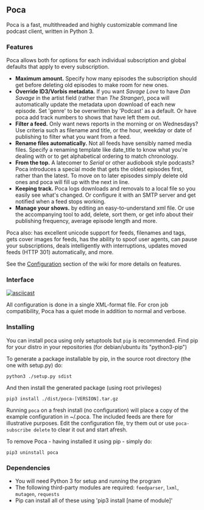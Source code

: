## Poca
Poca is a fast, multithreaded and highly customizable command line podcast client, 
written in Python 3. 

### Features
Poca allows both for options for each individual subscription and
global defaults that apply to every subscription.

 * **Maximum amount.** Specify how many episodes the subscription should get 
   before deleting old episodes to make room for new ones.
 * **Override ID3/Vorbis metadata.** If you want _Savage Love_ to have _Dan 
   Savage_ in the artist field (rather than _The Stranger_), poca will 
   automatically update the metadata upon download of each new episode. Set
   'genre' to be overwritten by 'Podcast' as a default. Or have poca add track
   numbers to shows that have left them out.
 * **Filter a feed.** Only want news reports in the morning or on Wednesdays? 
   Use criteria such as filename and title, or the hour, weekday or date of 
   publishing to filter what you want from a feed.
 * **Rename files automatically.** Not all feeds have sensibly named media 
   files. Specify a renaming template like date_title to know what you're
   dealing with or to get alphabetical ordering to match chronology.
 * **From the top.** A latecomer to _Serial_ or other audiobook style podcasts?
   Poca introduces a special mode that gets the oldest episodes first, rather 
   than the latest. To move on to later episodes simply delete old ones and 
   poca will fill up with the next in line.
 * **Keeping track.** Poca logs downloads and removals to a local file so you
   easily see what's changed. Or configure it with an SMTP server and get
   notified when a feed stops working.
 * **Manage your shows.** by editing an easy-to-understand xml file. Or use
   the accompanying tool to add, delete, sort them, or get info about their
   publishing frequency, average episode length and more.

Poca also: has excellent unicode support for feeds, filenames and tags, gets 
cover images for feeds, has the ability to spoof user agents, can pause your
subscriptions, deals intelligently with interruptions, updates moved feeds
(HTTP 301) automatically, and more.

See the [Configuration](https://github.com/brokkr/poca/wiki/Configuration) 
section of the wiki for more details on features.

### Interface
[![asciicast](https://asciinema.org/a/pONMnNfk3TcqYolnz0y1kC3jG.png)](https://asciinema.org/a/pONMnNfk3TcqYolnz0y1kC3jG)

All configuration is done in a single XML-format file. For cron job 
compatibility, Poca has a quiet mode in addition to normal and verbose.

### Installing
You can install poca using only setuptools but `pip` is recommended. Find pip 
for your distro in your repositories (for debian/ubuntu its "python3-pip")

To generate a package installable by pip, in the source root directory (the 
one with setup.py) do:

    python3 ./setup.py sdist

And then install the generated package (using root privileges)

    pip3 install ./dist/poca-[VERSION].tar.gz

Running `poca` on a fresh install (no configuration) will place a copy of the 
example configuration in ~/.poca. The included feeds are there for illustrative
purposes. Edit the configuration file, try them out or use `poca-subscribe
delete` to clear it out and start afresh.

To remove Poca - having installed it using pip - simply do:

    pip3 uninstall poca

### Dependencies
 * You will need Python 3 for setup and running the program
 * The following third-party modules are required: `feedparser`, `lxml`, `mutagen`, `requests`
 * Pip can install all of these using 'pip3 install [name of module]'
